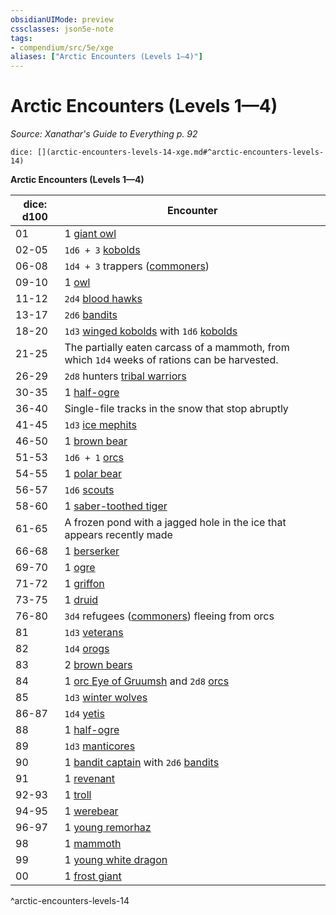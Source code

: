 ```yaml
---
obsidianUIMode: preview
cssclasses: json5e-note
tags:
- compendium/src/5e/xge
aliases: ["Arctic Encounters (Levels 1—4)"]
---
```

# Arctic Encounters (Levels 1—4)
*Source: Xanathar's Guide to Everything p. 92* 

`dice: [](arctic-encounters-levels-14-xge.md#^arctic-encounters-levels-14)`

**Arctic Encounters (Levels 1—4)**

| dice: d100 | Encounter |
|------------|-----------|
| 01 | 1 [giant owl](z_compendium/bestiary/beast/giant-owl.md) |
| 02-05 | `1d6 + 3` [kobolds](z_compendium/bestiary/humanoid/kobold.md) |
| 06-08 | `1d4 + 3` trappers ([commoners](z_compendium/bestiary/humanoid/commoner.md)) |
| 09-10 | 1 [owl](z_compendium/bestiary/beast/owl.md) |
| 11-12 | `2d4` [blood hawks](z_compendium/bestiary/beast/blood-hawk.md) |
| 13-17 | `2d6` [bandits](z_compendium/bestiary/humanoid/bandit.md) |
| 18-20 | `1d3` [winged kobolds](z_compendium/bestiary/humanoid/winged-kobold.md) with `1d6` [kobolds](z_compendium/bestiary/humanoid/kobold.md) |
| 21-25 | The partially eaten carcass of a mammoth, from which `1d4` weeks of rations can be harvested. |
| 26-29 | `2d8` hunters [tribal warriors](z_compendium/bestiary/humanoid/tribal-warrior.md) |
| 30-35 | 1 [half-ogre](z_compendium/bestiary/giant/half-ogre-ogrillon.md) |
| 36-40 | Single-file tracks in the snow that stop abruptly |
| 41-45 | `1d3` [ice mephits](z_compendium/bestiary/elemental/ice-mephit.md) |
| 46-50 | 1 [brown bear](z_compendium/bestiary/beast/brown-bear.md) |
| 51-53 | `1d6 + 1` [orcs](z_compendium/bestiary/humanoid/orc.md) |
| 54-55 | 1 [polar bear](z_compendium/bestiary/beast/polar-bear.md) |
| 56-57 | `1d6` [scouts](z_compendium/bestiary/humanoid/scout.md) |
| 58-60 | 1 [saber-toothed tiger](z_compendium/bestiary/beast/saber-toothed-tiger.md) |
| 61-65 | A frozen pond with a jagged hole in the ice that appears recently made |
| 66-68 | 1 [berserker](z_compendium/bestiary/humanoid/berserker.md) |
| 69-70 | 1 [ogre](z_compendium/bestiary/giant/ogre.md) |
| 71-72 | 1 [griffon](z_compendium/bestiary/monstrosity/griffon.md) |
| 73-75 | 1 [druid](z_compendium/bestiary/humanoid/druid.md) |
| 76-80 | `3d4` refugees ([commoners](z_compendium/bestiary/humanoid/commoner.md)) fleeing from orcs |
| 81 | `1d3` [veterans](z_compendium/bestiary/humanoid/veteran.md) |
| 82 | `1d4` [orogs](z_compendium/bestiary/humanoid/orog.md) |
| 83 | 2 [brown bears](z_compendium/bestiary/beast/brown-bear.md) |
| 84 | 1 [orc Eye of Gruumsh](z_compendium/bestiary/humanoid/orc-eye-of-gruumsh.md) and `2d8` [orcs](z_compendium/bestiary/humanoid/orc.md) |
| 85 | `1d3` [winter wolves](z_compendium/bestiary/monstrosity/winter-wolf.md) |
| 86-87 | `1d4` [yetis](z_compendium/bestiary/monstrosity/yeti.md) |
| 88 | 1 [half-ogre](z_compendium/bestiary/giant/half-ogre-ogrillon.md) |
| 89 | `1d3` [manticores](z_compendium/bestiary/monstrosity/manticore.md) |
| 90 | 1 [bandit captain](z_compendium/bestiary/humanoid/bandit-captain.md) with `2d6` [bandits](z_compendium/bestiary/humanoid/bandit.md) |
| 91 | 1 [revenant](z_compendium/bestiary/undead/revenant.md) |
| 92-93 | 1 [troll](z_compendium/bestiary/giant/troll.md) |
| 94-95 | 1 [werebear](z_compendium/bestiary/humanoid/werebear.md) |
| 96-97 | 1 [young remorhaz](z_compendium/bestiary/monstrosity/young-remorhaz.md) |
| 98 | 1 [mammoth](z_compendium/bestiary/beast/mammoth.md) |
| 99 | 1 [young white dragon](z_compendium/bestiary/dragon/young-white-dragon.md) |
| 00 | 1 [frost giant](z_compendium/bestiary/giant/frost-giant.md) |
^arctic-encounters-levels-14